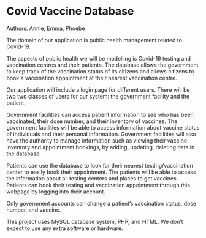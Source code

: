 # Covid Vaccine Database

Authors: Annie, Emma, Phoebe

The domain of our application is public health management related to Covid-19. 

The aspects of public health we will be modelling is Covid-19 testing and vaccination centres and their patients. The database allows the government to keep track of the vaccination status of its citizens and allows citizens to book a vaccination appointment at their nearest vaccination centre. 

Our application will include a login page for different users. There will be two two classes of users for our system: the government facility and the patient. 

Government facilities can access patient information to see who has been vaccinated, their dose number, and their inventory of vaccines. The government facilities will be able to access information about vaccine status of individuals and their personal information. Government facilities will also have the authority to manage information such as viewing their vaccine inventory and appointment bookings, by adding, updating, deleting data in the database.

Patients can use the database to look for their nearest testing/vaccination center to easily book their appointment. The patients will be able to access the information about all testing centers and places to get vaccines. Patients can book their testing and vaccination appointment through this webpage by logging into their account. 

Only government accounts can change a patient’s vaccination status, dose number, and vaccine. 

This project uses MySQL database system, PHP, and HTML. We don’t expect to use any extra software or hardware.
